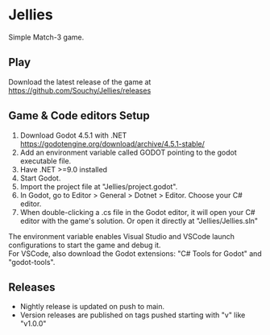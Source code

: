# Jellies

Simple Match-3 game.

## Play

Download the latest release of the game at <https://github.com/Souchy/Jellies/releases>

## Game & Code editors Setup

1. Download Godot 4.5.1 with .NET <https://godotengine.org/download/archive/4.5.1-stable/>
2. Add an environment variable called GODOT pointing to the godot executable file.
3. Have .NET >=9.0 installed
4. Start Godot.
5. Import the project file at "Jellies/project.godot".
6. In Godot, go to Editor > General > Dotnet > Editor. Choose your C# editor.
7. When double-clicking a .cs file in the Godot editor, it will open your C# editor with the game's solution. Or open it directly at "Jellies/Jellies.sln"

The environment variable enables Visual Studio and VSCode launch configurations to start the game and debug it.  
For VSCode, also download the Godot extensions: "C# Tools for Godot" and "godot-tools".

## Releases

- Nightly release is updated on push to main.
- Version releases are published on tags pushed starting with "v" like "v1.0.0"
